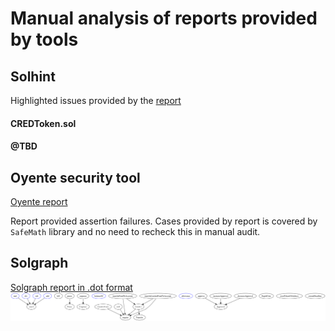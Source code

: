 # Manual analysis of reports provided by tools

## Solhint

Highlighted issues provided by the [report](../report/solhint/report)  
 
#### CREDToken.sol

#### @TBD


## Oyente security tool

[Oyente report](../report/oyente/report.html)  

Report provided assertion failures. Cases provided by report is covered 
by ```SafeMath``` library and no need to recheck this in manual audit.
  
## Solgraph

[Solgraph report in .dot format](../report/solgraph/RapidCoin.dot)     
![Graph](../report/solgraph/RapidCoin.png)